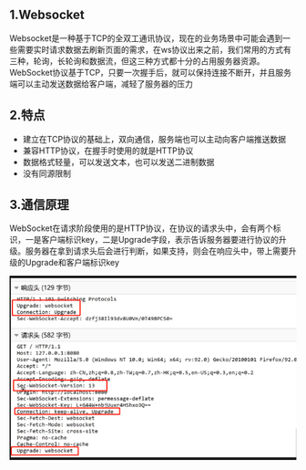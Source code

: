 ## 1.Websocket

 Websocket是一种基于TCP的全双工通讯协议，现在的业务场景中可能会遇到一些需要实时请求数据去刷新页面的需求，在ws协议出来之前，我们常用的方式有三种，轮询，长轮询和数据流，但这三种方式都十分的占用服务器资源。WebSocket协议基于TCP，只要一次握手后，就可以保持连接不断开，并且服务端可以主动发送数据给客户端，减轻了服务器的压力

## 2.特点

- 建立在TCP协议的基础上，双向通信，服务端也可以主动向客户端推送数据
- 兼容HTTP协议，在握手时使用的就是HTTP协议
- 数据格式轻量，可以发送文本，也可以发送二进制数据
- 没有同源限制

## 3.通信原理

WebSocket在请求阶段使用的是HTTP协议，在协议的请求头中，会有两个标识，一是客户端标识key，二是Upgrade字段，表示告诉服务器要进行协议的升级。服务器在拿到请求头后会进行判断，如果支持，则会在响应头中，带上需要升级的Upgrade和客户端标识key

![](assets/websocket通信原理.png)

 